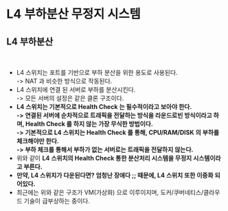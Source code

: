 # L4 부하분산 무정지 시스템

## L4 부하분산

<figure><img src="../../../../.gitbook/assets/스크린샷 2024-01-14 09.12.16.png" alt=""><figcaption></figcaption></figure>

* L4 스위치는 포트를 기반으로 부하 분산을 위한 용도로 사용된다. \
  \-> NAT 과 비슷한 방식으로 작동된다.&#x20;
* L4 스위치에 연결 된 서버로 부하를 분산시킨다. \
  \-> 모든 서버의 설정은 같은 클론 구조이다.&#x20;
* **L4 스위치는 기본적으로 Health Check 는 필수적이라고 보아야 한다.** \
  **-> 연결된 서버에 순차적으로 트래픽을 전달하는 방식을 라운드로빈 방식이라고 하며, Health Check 를 하지 않는 가장 무식한 방법이다.** \
  **-> 기본적으로 L4 스위치는 Health Check 를 통해, CPU/RAM/DISK 의 부하를 체크해야만 한다.**  \
  **-> 부하 체크를 통해서 부하가 없는 서버로는 트래픽을 전달하지 않는다.**&#x20;
* 위와 같이 **L4 스위치의 Health Check 통한 분산처리 시스템을 무정지 시스템이라고 부른다.**&#x20;
* **만약, L4 스위치가 다운된다면? 엄청난 장애다 ;; 때문에, L4 스위치 또한 이중화 되어있다.**&#x20;
* 최근에는 위와 같은 구조가 VM(가상화) 으로 이루이지며, 도커/쿠버네티스/클라우드 기술이 급부상하는 중이다.&#x20;
